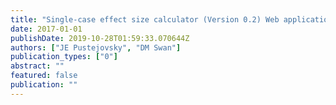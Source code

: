 ```yaml
---
title: "Single-case effect size calculator (Version 0.2) Web application"
date: 2017-01-01
publishDate: 2019-10-28T01:59:33.070644Z
authors: ["JE Pustejovsky", "DM Swan"]
publication_types: ["0"]
abstract: ""
featured: false
publication: ""
---
```


